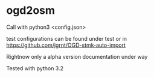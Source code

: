ogd2osm
=======

Call with
python3 <config.json>

test configurations can be found under test or in https://github.com/jgrnt/OGD-stmk-auto-import


Rightnow only a alpha version
documentation under way

Tested with python 3.2
